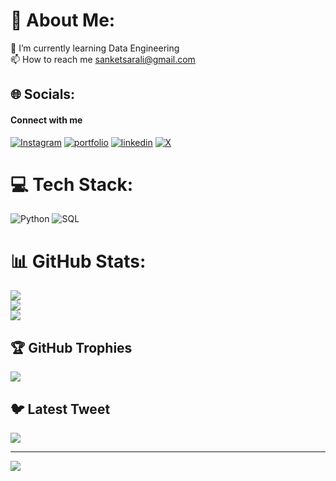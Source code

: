 # 💫 About Me:
🌱 I’m currently learning Data Engineering<br>📫 How to reach me sanketsarali@gmail.com


## 🌐 Socials:
#### Connect with me
[![Instagram](https://img.shields.io/badge/instagram-red?style=for-the-badge&logo=instagram&logoColor=white)](https:/instagram.com/sanket_arali)
[![portfolio](https://img.shields.io/badge/my_portfolio-000?style=for-the-badge&logo=ko-fi&logoColor=white)](https://sanketarali.github.io)
[![linkedin](https://img.shields.io/badge/linkedin-0A66C2?style=for-the-badge&logo=linkedin&logoColor=white)](https://www.linkedin.com/in/sanketarali)
[![X](https://img.shields.io/badge/twitter-purple?style=for-the-badge&logo=twitter&logoColor=white)](https://twitter.com/sanketarali)


# 💻 Tech Stack:
![Python](https://img.shields.io/badge/python-3670A0?style=for-the-badge&logo=python&logoColor=ffdd54) 
![SQL](https://img.shields.io/badge/sql-%2300f.svg?style=for-the-badge&logo=sql&logoColor=white) 
















# 📊 GitHub Stats:
![](https://github-readme-stats.vercel.app/api?username=sanketarali&theme=dark&hide_border=false&include_all_commits=false&count_private=false)<br/>
![](https://github-readme-streak-stats.herokuapp.com/?user=sanketarali&theme=dark&hide_border=false)<br/>
![](https://github-readme-stats.vercel.app/api/top-langs/?username=sanketarali&theme=dark&hide_border=false&include_all_commits=false&count_private=false&layout=compact)




   


## 🏆 GitHub Trophies
![](https://github-profile-trophy.vercel.app/?username=sanketarali&theme=radical&no-frame=false&no-bg=true&margin-w=4)

## 🐦 Latest Tweet
[![](https://gtce.itsvg.in/api?username=SanketArali)](https://github.com/VishwaGauravIn/github-twitter-card-embed)

---
[![](https://visitcount.itsvg.in/api?id=sanketarali&icon=0&color=0)](https://visitcount.itsvg.in)

<!-- Proudly created with GPRM ( https://gprm.itsvg.in ) -->
